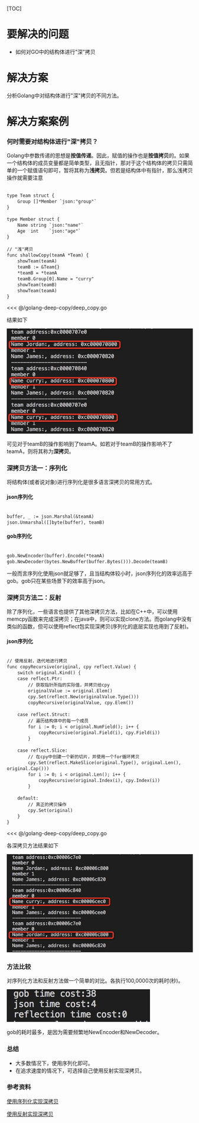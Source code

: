 [TOC]

# 要解决的问题

* 如何对GO中的结构体进行"深"拷贝

# 解决方案

分析Golang中对结构体进行"深"拷贝的不同方法。

# 解决方案案例

### 何时需要对结构体进行"深"拷贝？

Golang中参数传递的思想是**按值传递**。因此，赋值的操作也是**按值拷贝**的。如果一个结构体的成员变量都是简单类型，且无指针，那对于这个结构体的拷贝只需简单的一个赋值语句即可，暂将其称为**浅拷贝**。但若是结构体中有指针，那么浅拷贝操作就需要注意

```$xslt

type Team struct {
	Group []*Member `json:"group"`
}

type Member struct {
	Name string `json:"name"`
	Age  int    `json:"age"`
}

// "浅"拷贝
func shallowCopy(teamA *Team) {
	showTeam(teamA)
	teamB := &Team{}
	*teamB = *teamA
	teamB.Group[0].Name = "curry"
	showTeam(teamB)
	showTeam(teamA)
}
```

<<< @/golang-deep-copy/deep_copy.go

结果如下

![img](../golang-deep-copy/shallow_copy.jpg)

可见对于teamB的操作影响到了teamA。如若对于teamB的操作影响不了teamA，则将其称为**深拷贝**。

### 深拷贝方法一：序列化

将结构体(或者说对象)进行序列化是很多语言深拷贝的常用方式。

#### json序列化

```$xslt

buffer, _ := json.Marshal(&teamA)
json.Unmarshal([]byte(buffer), teamB)
```

#### gob序列化

```$xslt

gob.NewEncoder(buffer).Encode(*teamA)
gob.NewDecoder(bytes.NewBuffer(buffer.Bytes())).Decode(teamB)

```

一般而言序列化使用json就足够了，且当结构体较小时，json序列化的效率远高于gob。gob只在某些场景下的效率高于json。

### 深拷贝方法二：反射

除了序列化，一些语言也提供了其他深拷贝方法，比如在C++中，可以使用memcpy函数来完成深拷贝；在java中，则可以实现clone方法。而golang中没有类似的函数，但可以使用reflect包实现深拷贝(序列化的底层实现也用到了反射)。

#### json序列化

```$xslt

// 使用反射，迭代地进行拷贝
func copyRecursive(original, cpy reflect.Value) {
	switch original.Kind() {
	case reflect.Ptr:
		// 获取指针所指的实际值，并拷贝给cpy
		originalValue := original.Elem()
		cpy.Set(reflect.New(originalValue.Type()))
		copyRecursive(originalValue, cpy.Elem())

	case reflect.Struct:
		// 遍历结构体中的每一个成员
		for i := 0; i < original.NumField(); i++ {
			copyRecursive(original.Field(i), cpy.Field(i))
		}

	case reflect.Slice:
		// 在cpy中创建一个新的切片，并使用一个for循环拷贝
		cpy.Set(reflect.MakeSlice(original.Type(), original.Len(), original.Cap()))
		for i := 0; i < original.Len(); i++ {
			copyRecursive(original.Index(i), cpy.Index(i))
		}

	default:
		// 真正的拷贝操作
		cpy.Set(original)
	}
}
```

<<< @/golang-deep-copy/deep_copy.go

各深拷贝方法结果如下

![img](../golang-deep-copy/deep_copy.jpg)

### 方法比较

对序列化方法和反射方法做一个简单的对比。各执行100,0000次的耗时(秒)。

![img](../golang-deep-copy/time_cost.jpg)

gob的耗时最多，是因为需要频繁地NewEncoder和NewDecoder。

### 总结

- 大多数情况下，使用序列化即可。
- 在追求速度的情况下，可选择自己使用反射实现深拷贝。

### 参考资料

[使用序列化实现深拷贝](https://www.jianshu.com/p/f1cdb1bc1b74)

[使用反射实现深拷贝](https://github.com/mohae/deepcopy)